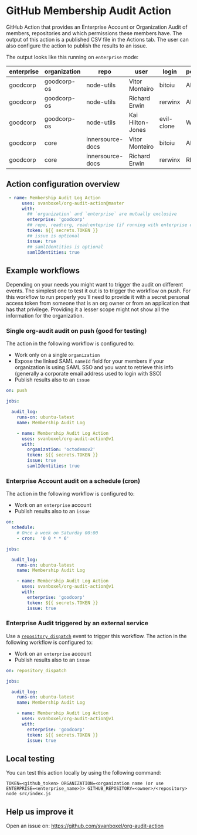# GitHub Membership Audit Action

GitHub Action that provides an Enterprise Account or Organization Audit of members, repositories and which permissions these members have. The output of this action is a published CSV file in the Actions tab. The user can also configure the action to publish the results to an issue.

The output looks like this running on `enterprise` mode:

| enterprise | organization | repo             | user             | login      | permission |   |
|------------|--------------|------------------|------------------|------------|------------|---|
| goodcorp   | goodcorp-os  | node-utils       | Vitor Monteiro   | bitoiu     | ADMIN      |   |
| goodcorp   | goodcorp-os  | node-utils       | Richard Erwin    | rerwinx    | ADMIN      |   |
| goodcorp   | goodcorp-os  | node-utils       | Kai Hilton-Jones | evil-clone | WRITE      |   |
| goodcorp   | core         | innersource-docs | Vitor Monteiro   | bitoiu     | ADMIN      |   |
| goodcorp   | core         | innersource-docs | Richard Erwin    | rerwinx    | READ       |   |


## Action configuration overview

```yml
 - name: Membership Audit Log Action
      uses: svanboxel/org-audit-action@master
      with:
        ## `organization` and `enterprise` are mutually exclusive
        enterprise: 'goodcorp'  
        ## repo, read:org, read:enteprise (if running with enterprise option)
        token: ${{ secrets.TOKEN }}
        ## issue is optional
        issue: true
        ## samlIdentities is optional
        samlIdentities: true
```

## Example workflows

Depending on your needs you might want to trigger the audit on different events. The simplest one to test it out is to trigger the workflow on push. For this workflow to run properly you'll need to provide it with a secret personal access token from someone that is an org owner or from an application that has that privilege. Providing it a lesser scope might not show all the information for the organization.

### Single org-audit audit on push (good for testing)

The action in the following workflow is configured to:
 - Work only on a single `organization`
 - Expose the linked SAML `nameId` field for your members if your organization is using SAML SSO and you want to retrieve this info (generally a corporate email address used to login with SSO)
 - Publish results also to an `issue`

```yml
on: push

jobs:

  audit_log:
    runs-on: ubuntu-latest
    name: Membership Audit Log

    - name: Membership Audit Log Action
      uses: svanboxel/org-audit-action@v1
      with:
        organization: 'octodemov2'
        token: ${{ secrets.TOKEN }}
        issue: true
        samlIdentities: true
```

### Enterprise Account audit on a schedule (cron)

The action in the following workflow is configured to:
 - Work on an `enterprise` account
 - Publish results also to an `issue`

```yml
on:
  schedule:   
    # Once a week on Saturday 00:00
    - cron:  '0 0 * * 6'

jobs:

  audit_log:
    runs-on: ubuntu-latest
    name: Membership Audit Log

    - name: Membership Audit Log Action
      uses: svanboxel/org-audit-action@v1
      with:
        enterprise: 'goodcorp'
        token: ${{ secrets.TOKEN }}
        issue: true
```

### Enterprise Audit triggered by an external service

Use a [`repository_dispatch`](https://developer.github.com/v3/repos/#create-a-repository-dispatch-event) event to trigger this workflow. The action in the following workflow is configured to:
 - Work on an `enterprise` account
 - Publish results also to an `issue`

```yml
on: repository_dispatch

jobs:

  audit_log:
    runs-on: ubuntu-latest
    name: Membership Audit Log

    - name: Membership Audit Log Action
      uses: svanboxel/org-audit-action@v1
      with:
        enterprise: 'goodcorp'
        token: ${{ secrets.TOKEN }}
        issue: true
```

## Local testing
You can test this action locally by using the following command:
```
TOKEN=<github_token> ORGANIZATION=<organization name (or use ENTERPRISE=<enterprise_name>)> GITHUB_REPOSITORY=<owner>/<repository> node src/index.js
```

## Help us improve it

Open an issue on: https://github.com/svanboxel/org-audit-action
